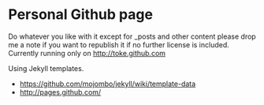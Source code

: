Personal Github page
====================

Do whatever you like with it except for _posts and other content please drop
me a note if you want to republish it if no further license is included.
Currently running only on http://toke.github.com

Using Jekyll templates.

* https://github.com/mojombo/jekyll/wiki/template-data
* http://pages.github.com/
